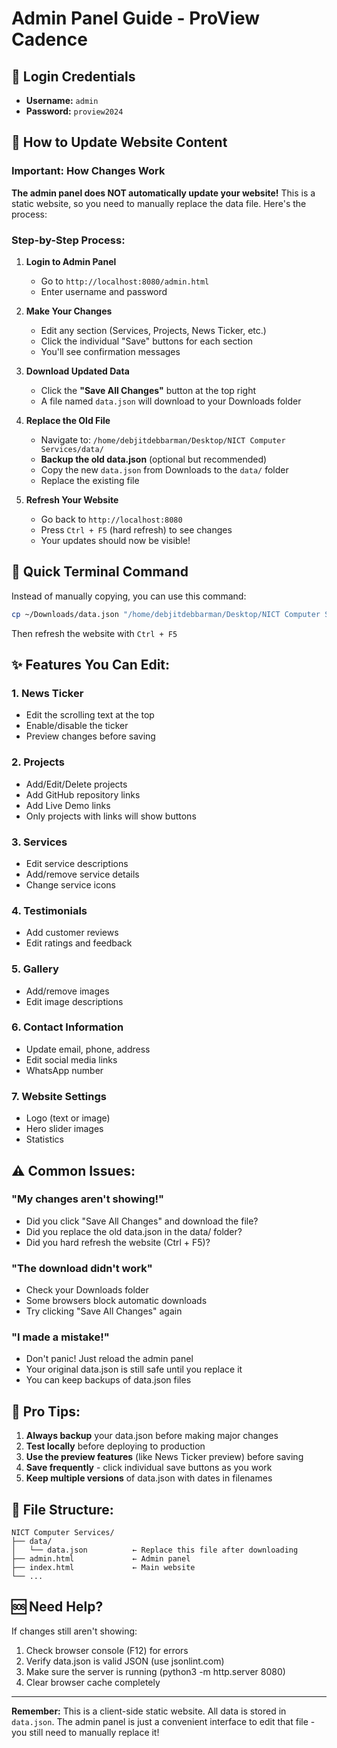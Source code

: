 # Admin Panel Guide - ProView Cadence

## 🔐 Login Credentials
- **Username:** `admin`
- **Password:** `proview2024`

## 📝 How to Update Website Content

### Important: How Changes Work

**The admin panel does NOT automatically update your website!** This is a static website, so you need to manually replace the data file. Here's the process:

### Step-by-Step Process:

1. **Login to Admin Panel**
   - Go to `http://localhost:8080/admin.html`
   - Enter username and password

2. **Make Your Changes**
   - Edit any section (Services, Projects, News Ticker, etc.)
   - Click the individual "Save" buttons for each section
   - You'll see confirmation messages

3. **Download Updated Data**
   - Click the **"Save All Changes"** button at the top right
   - A file named `data.json` will download to your Downloads folder

4. **Replace the Old File**
   - Navigate to: `/home/debjitdebbarman/Desktop/NICT Computer Services/data/`
   - **Backup the old data.json** (optional but recommended)
   - Copy the new `data.json` from Downloads to the `data/` folder
   - Replace the existing file

5. **Refresh Your Website**
   - Go back to `http://localhost:8080`
   - Press `Ctrl + F5` (hard refresh) to see changes
   - Your updates should now be visible!

## 🎯 Quick Terminal Command

Instead of manually copying, you can use this command:

```bash
cp ~/Downloads/data.json "/home/debjitdebbarman/Desktop/NICT Computer Services/data/data.json"
```

Then refresh the website with `Ctrl + F5`

## ✨ Features You Can Edit:

### 1. News Ticker
- Edit the scrolling text at the top
- Enable/disable the ticker
- Preview changes before saving

### 2. Projects
- Add/Edit/Delete projects
- Add GitHub repository links
- Add Live Demo links
- Only projects with links will show buttons

### 3. Services
- Edit service descriptions
- Add/remove service details
- Change service icons

### 4. Testimonials
- Add customer reviews
- Edit ratings and feedback

### 5. Gallery
- Add/remove images
- Edit image descriptions

### 6. Contact Information
- Update email, phone, address
- Edit social media links
- WhatsApp number

### 7. Website Settings
- Logo (text or image)
- Hero slider images
- Statistics

## ⚠️ Common Issues:

### "My changes aren't showing!"
- Did you click "Save All Changes" and download the file?
- Did you replace the old data.json in the data/ folder?
- Did you hard refresh the website (Ctrl + F5)?

### "The download didn't work"
- Check your Downloads folder
- Some browsers block automatic downloads
- Try clicking "Save All Changes" again

### "I made a mistake!"
- Don't panic! Just reload the admin panel
- Your original data.json is still safe until you replace it
- You can keep backups of data.json files

## 🚀 Pro Tips:

1. **Always backup** your data.json before making major changes
2. **Test locally** before deploying to production
3. **Use the preview features** (like News Ticker preview) before saving
4. **Save frequently** - click individual save buttons as you work
5. **Keep multiple versions** of data.json with dates in filenames

## 📂 File Structure:

```
NICT Computer Services/
├── data/
│   └── data.json          ← Replace this file after downloading
├── admin.html             ← Admin panel
├── index.html             ← Main website
└── ...
```

## 🆘 Need Help?

If changes still aren't showing:
1. Check browser console (F12) for errors
2. Verify data.json is valid JSON (use jsonlint.com)
3. Make sure the server is running (python3 -m http.server 8080)
4. Clear browser cache completely

---

**Remember:** This is a client-side static website. All data is stored in `data.json`. The admin panel is just a convenient interface to edit that file - you still need to manually replace it!
